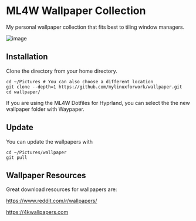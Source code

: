 # ML4W Wallpaper Collection

My personal wallpaper collection that fits best to tiling window managers.

![image](https://github.com/user-attachments/assets/9f94272d-7278-4599-801c-8b104ca746c8)

## Installation

Clone the directory from your home directory.

```
cd ~/Pictures # You can also choose a different location
git clone --depth=1 https://github.com/mylinuxforwork/wallpaper.git
cd wallpaper/
```
If you are using the ML4W Dotfiles for Hyprland, you can select the the new wallpaper folder with Waypaper.

## Update

You can update the wallpapers with

```
cd ~/Pictures/wallpaper
git pull
```
## Wallpaper Resources

Great download resources for wallpapers are:

https://www.reddit.com/r/wallpapers/

https://4kwallpapers.com
